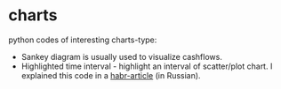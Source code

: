 # charts
python codes of interesting charts-type:
- Sankey diagram is usually used to visualize cashflows.
- Highlighted time interval - highlight an interval of scatter/plot chart. I explained this code in a [habr-article](https://habr.com/ru/articles/710530/) (in Russian). 
